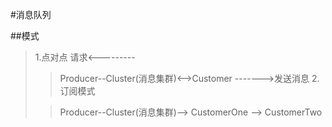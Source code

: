 #消息队列

##模式
>1.点对点
>                   请求<---------
>>  Producer--Cluster(消息集群)<-->Customer
>                  ------->发送消息
>2.订阅模式
>
>>Producer--Cluster(消息集群)--> CustomerOne
>                          --> CustomerTwo